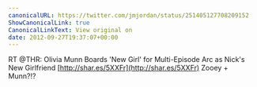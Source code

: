 ```yaml
---
canonicalURL: https://twitter.com/jmjordan/status/251405127708209152
ShowCanonicalLink: true
CanonicalLinkText: View original on
date: 2012-09-27T19:37:07+00:00
---
```

RT @THR: Olivia Munn Boards 'New Girl' for Multi-Episode Arc as Nick's New Girlfriend [http://shar.es/5XXFr](http://shar.es/5XXFr) Zooey + Munn?!?